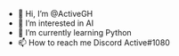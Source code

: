 - 👋 Hi, I’m @ActiveGH
- 👀 I’m interested in AI
- 🌱 I’m currently learning Python
- 📫 How to reach me Discord Active#1080

<!---
ActiveGH/ActiveGH is a ✨ special ✨ repository because its `README.md` (this file) appears on your GitHub profile.
You can click the Preview link to take a look at your changes.
--->

